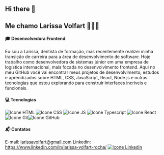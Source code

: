 ## Hi there 👋

<!--
**larissavolfart/larissavolfart** is a ✨ _special_ ✨ repository because its `README.md` (this file) appears on your GitHub profile.

-->
## Me chamo Larissa Volfart 👩🏼‍💻

#### 🎓 Desenvolvedora Frontend 
Eu sou a Larissa, dentista de formação, mas recentemente realizei minha transição de carreira para a área de desenvolvimento de software.
Hoje trabalho como desenvolvedora de sistemas júnior em uma empresa de logística internacional, mais focada no desenvolvimento frontend. 
Aqui no meu GitHub você vai encontrar meus projetos de desenvolvimento, estudos e aprendizados sobre HTML, CSS, JavaScript, React, Node.js e outras tecnologias que estou explorando para construir interfaces incríveis e funcionais.
 
 #### 💻 Tecnologias
 
![Icone HTML](https://img.icons8.com/?size=50&id=20909&format=png&color=000000) ![Icone CSS](https://img.icons8.com/?size=50&id=21278&format=png&color=000000) ![Icone JS](https://img.icons8.com/?size=50&id=PXTY4q2Sq2lG&format=png&color=000000) ![Icone Typescript](https://img.icons8.com/?size=50&id=nCj4PvnCO0tZ&format=png&color=000000) ![Icone React](https://img.icons8.com/?size=50&id=123603&format=png&color=000000)
![Icone Git](https://img.icons8.com/?size=50&id=20906&format=png&color=000000)![Icone GitHub](https://img.icons8.com/?size=50&id=Mhl1TfJLdkh5&format=png&color=000000)

#### 📬 Contatos
E-mail: larissavolfart@gmail.com 
Linkedin:  https://www.linkedin.com/in/larissa-volfart-rocha/ [![Icone Linkedin](https://img.icons8.com/?size=18&id=xuvGCOXi8Wyg&format=png&color=0000000)](https://www.linkedin.com/in/larissa-volfart-rocha/)
